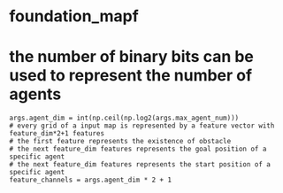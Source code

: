 # foundation_mapf

# the number of binary bits can be used to represent the number of agents
    args.agent_dim = int(np.ceil(np.log2(args.max_agent_num)))
    # every grid of a input map is represented by a feature vector with feature_dim*2+1 features
    # the first feature represents the existence of obstacle
    # the next feature_dim features represents the goal position of a specific agent
    # the next feature_dim features represents the start position of a specific agent
    feature_channels = args.agent_dim * 2 + 1